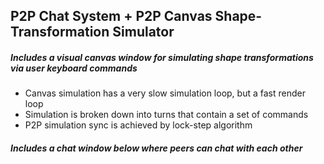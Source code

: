 ## P2P Chat System + P2P Canvas Shape-Transformation Simulator
##### Includes a visual canvas window for simulating shape transformations via user keyboard commands
- Canvas simulation has a very slow simulation loop, but a fast render loop
- Simulation is broken down into turns that contain a set of commands
- P2P simulation sync is achieved by lock-step algorithm
##### Includes a chat window below where peers can chat with each other